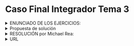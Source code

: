 # Caso Final Integrador Tema 3

<details>
  <summary>ENUNCIADO DE LOS EJERCICIOS: </summary>
  <p style="font-size: 12px; line-height: 1.4;">
    <details>
      <summary>1. Carga de scripts en tiny-lisp</summary>
      <p style="font-size: 12px; line-height: 1.4;">
        El módulo Labmain.cpp define la función <code>load_script()</code>, que se utiliza para cargar un script en la memoria y aplicarle la coloración sintáctica. Esta función se basa en la librería estándar de C.
        Implementa las funciones <code>load_script()</code> y <code>load_script(filename, true)</code> en CLion, de tal manera que puedas abrir y leer archivos de texto. El primer método toma el nombre de un archivo como entrada del usuario, mientras que el segundo muestra el contenido del archivo. Ambos métodos deben cargar el script en la consola.
        <code>void load_script(const char* filename, bool show_script = false);</code><br>
        <code>void load_script();</code>
      </p>
    </details>
    <details>
      <summary>2. Asegurando la robustez del código</summary>
      <p style="font-size: 12px; line-height: 1.4;">
        Asegúrate de que tu código pueda manejar diferentes tipos de errores de entrada. Esto incluye, pero no se limita a:
        <ul>
          <li>El usuario proporciona un nombre de archivo que no existe.</li>
          <li>El archivo proporcionado no se puede abrir por alguna razón.</li>
          <li>Se produce un error de lectura durante la lectura del archivo.</li>
        </ul>
        Para manejar estos y otros errores potenciales, es posible que desees agregar comprobaciones de errores adicionales y manejar los fallos de manera más sofisticada.
      </p>
    </details>
    <details>
      <summary>Notas</summary>
      <p style="font-size: 12px; line-height: 1.4;">
        Este ejercicio no requiere el uso de funciones seguras específicas de Microsoft (las funciones con sufijo <code>_s</code>). En cambio, deberías usar las funciones estándar de C/C++ disponibles en todas las plataformas y compiladores, como <code>fopen</code>, <code>printf</code> y <code>scanf</code>.
      </p>
    </details>
    <details>
      <summary>Rúbrica</summary>
      <p style="font-size: 12px; line-height: 1.4;">
        <strong>Carga de scripts (50 puntos)</strong>
        <ul>
          <li>Se proporciona una implementación correcta de <code>load_script(const char* filename, bool show_script = false)</code> que carga correctamente el archivo dado y muestra su contenido si <code>show_script</code> es verdadero. (25 puntos)</li>
          <li>Se proporciona una implementación correcta de <code>load_script()</code> que solicita al usuario un nombre de archivo, llama a la función <code>load_script(const char* filename, bool show_script = false)</code> y maneja cualquier error de manera apropiada. (25 puntos)</li>
        </ul>
        <strong>Manejo de errores (50 puntos)</strong>
        <ul>
          <li>El código tiene un manejo de errores sólido y completo para el caso de que el nombre del archivo proporcionado no exista. (15 puntos)</li>
          <li>El código tiene un manejo de errores sólido y completo para el caso de que el archivo proporcionado no se pueda abrir por alguna razón. (15 puntos)</li>
          <li>El código tiene un manejo de errores sólido y completo para el caso de que se produzca un error de lectura durante la lectura del archivo. (20 puntos)</li>
        </ul>
        <strong>Total: 100 puntos</strong>
      </p>
    </details>
  
  </p>
</details>


<details>
  <summary>Propuesta de solución</summary>
  <p style="font-size: 12px; line-height: 1.4;">
    En CLion, las funciones seguras de la biblioteca estándar de C (<code>_s</code> funciones) generalmente no están disponibles porque estas son específicas de Microsoft y no son estándar de C/C++. Por lo tanto, en lugar de utilizar funciones como <code>fopen_s</code>, <code>printf_s</code> y <code>scanf_s</code>, puedes usar sus equivalentes no seguros, que son <code>fopen</code>, <code>printf</code> y <code>scanf</code>.
    A continuación se muestra cómo se podría reescribir el código para CLion:
    <pre>
#include &lt;iostream&gt;
#include &lt;string&gt;
#include &lt;cstdio&gt;

using namespace std;

struct ColorConsole
{
    static constexpr auto fg_blue = "\033[34m";
    static constexpr auto bg_white = "\033[47m";
};

struct ConsoleBox
{
    void new_text() {/*...*/}
    void set_text(const string &text) { cout &lt;&lt; text &lt;&lt; endl; }
};

ConsoleBox *consoleBox = new ConsoleBox; // suponemos que ya está inicializado

void load_script(const char* filename, bool show_script = false)
{
    string script;
    FILE* f = nullptr;
    try
    {
        f = fopen(filename, "rb");
        if (!f)
        {
            cerr &lt;&lt; "error de apertura de " &lt;&lt; filename &lt;&lt; endl;
            return;
        }
        int c;
        char buf[4001];
        while ((c = fread(buf, 1, 4000, f)) &gt; 0)
        {
            buf[c] = 0;
            script.append(buf);
        }
        fclose(f);
        f = nullptr;
        if (show_script)
        {
            cout &lt;&lt; ColorConsole::fg_blue &lt;&lt; ColorConsole::bg_white;
            cout &lt;&lt; script &lt;&lt; endl;
        }
        consoleBox-&gt;new_text();
        consoleBox-&gt;set_text(script);
    }
    catch (...)
    {
        cerr &lt;&lt; "error durante la lectura del archivo" &lt;&lt; endl;
        if(f)
            fclose(f);
    }
}

void load_script()
{
    char filename[500];
    printf("Archivo: ");
    scanf("%499s", filename);
    load_script(filename, true);
}
    </pre>
    Este código debería compilar y funcionar en CLion sin necesidad de agregar la directiva <code>_CRT_SECURE_NO_WARNINGS</code>, ya que no se están utilizando las versiones seguras específicas de Microsoft de las funciones de la biblioteca estándar de C.
  </p>
</details>

<details>
  <summary>RESOLUCIÓN por Michael Rea: </summary>
  <p style="font-size: 12px; line-height: 1.4;">

  A primera vista, el código está bastante bien estructurado, además, no presenta ningún "error" ni "warning".
    <details>
    <summary>CODE</summary>
  ````
    *ScriptLoader.cpp*

#include "ScriptLoader.h"
#include "../ConsoleBox/ConsoleBox.h"
#include <iostream>
#include <fstream>
#include <string>

using namespace std;

struct ColorConsole {
    static constexpr const char* fg_blue = "\033[34m";
    static constexpr const char* reset = "\033[0m";
};

// Uso de un puntero único para evitar fugas de memoria
unique_ptr<ConsoleBox> consoleBox = make_unique<ConsoleBox>();

void load_script(const string& filename, bool show_script) {
    try {
        ifstream file(filename, ios::binary);
        if (!file.is_open()) {
            cerr << "Error: No se pudo abrir el archivo '" << filename << "'." << endl;
            return;
        }

        string script((istreambuf_iterator<char>(file)), istreambuf_iterator<char>());

        if (show_script) {
            cout << ColorConsole::fg_blue << script << ColorConsole::reset << endl;
        }

        consoleBox->new_text();
        consoleBox->set_text(script);
    } catch (const exception& e) {
        cerr << "Error: Ocurrió un problema durante la lectura del archivo. Detalles: " << e.what() << endl;
    } catch (...) {
        cerr << "Error: Ocurrió un problema inesperado durante la lectura del archivo." << endl;
    }
}
void load_script() {
    cout << "Introduce el nombre del archivo: ";
    string filename;
    getline(cin, filename);
    load_script(filename, true);
}
````

````

      *ConsoleBox.cpp*

#include "ConsoleBox.h"
#include <iostream>
#include <string>

using namespace std;

void ConsoleBox::new_text() {
    cout << "[ConsoleBox]: Nuevo texto cargado.\n";
}

void ConsoleBox::set_text(const string& text) {
    cout << "[ConsoleBox]: Contenido cargado:\n";
    cout << text << "\n";
}


````


  </details>
  </p>
</details>

<details>
  <summary>URL</summary>
  <p style="font-size: 12px; line-height: 1.4;">
  https://github.com/gdopa06/CasoIntegradorT3.git
  
  </p>
</details>



